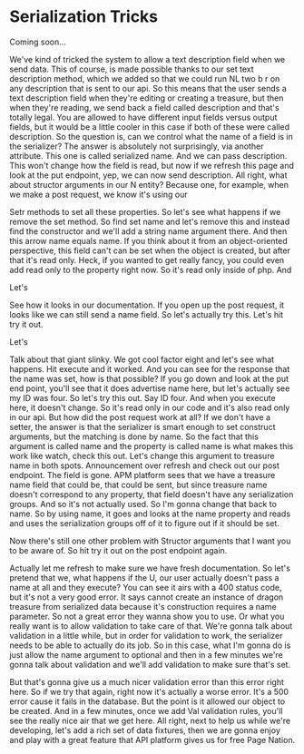 # Serialization Tricks

Coming soon...

We've kind of tricked the system to allow a text description field when we send data.
This of course, is made possible thanks to our set text description method, which we
added so that we could run NL two b r on any description that is sent to our api. So
this means that the user sends a text description field when they're editing or
creating a treasure, but then when they're reading, we send back a field called
description and that's totally legal. You are allowed to have different input fields
versus output fields, but it would be a little cooler in this case if both of these
were called description. So the question is, can we control what the name of a field
is in the serializer? The answer is absolutely not surprisingly, via another
attribute. This one is called serialized name. And we can pass description. This
won't change how the field is read, but now if we refresh this page and look at the
put endpoint, yep, we can now send description. All right, what about structor
arguments in our N entity? Because one, for example, when we make a post request, we
know it's using our

Setr methods to set all these properties. So let's see what happens if we remove the
set method. So find set name and let's remove this and instead find the constructor
and we'll add a string name argument there. And then this arrow name equals name. If
you think about it from an object-oriented perspective, this field can't can be set
when the object is created, but after that it's read only. Heck, if you wanted to get
really fancy, you could even add read only to the property right now. So it's read
only inside of php. And

Let's

See how it looks in our documentation. If you open up the post request, it looks like
we can still send a name field. So let's actually try this. Let's hit try it out.

Let's

Talk about that giant slinky. We got cool factor eight and let's see what happens.
Hit execute and it worked. And you can see for the response that the name was set,
how is that possible? If you go down and look at the put end point, you'll see that
it does advertise name here, but let's actually see my ID was four. So let's try this
out. Say ID four. And when you execute here, it doesn't change. So it's read only in
our code and it's also read only in our api. But how did the post request work at
all? If we don't have a setter, the answer is that the serializer is smart enough to
set construct arguments, but the matching is done by name. So the fact that this
argument is called name and the property is called name is what makes this work like
watch, check this out. Let's change this argument to treasure name in both spots.
Announcement over refresh and check out our post endpoint. The field is gone. APM
platform sees that we have a treasure name field that could be, that could be sent,
but since treasure name doesn't correspond to any property, that field doesn't have
any serialization groups. And so it's not actually used. So I'm gonna change that
back to name. So by using name, it goes and looks at the name property and reads and
uses the serialization groups off of it to figure out if it should be set.

Now there's still one other problem with Structor arguments that I want you to be
aware of. So hit try it out on the post endpoint again.

Actually let me refresh to make sure we have fresh documentation. So let's pretend
that we, what happens if the U, our user actually doesn't pass a name at all and they
execute? You can see it airs with a 400 status code, but it's not a very good error.
It says cannot create an instance of dragon treasure from serialized data because
it's construction requires a name parameter. So not a great error they wanna show you
to use. Or what you really want is to allow validation to take care of that. We're
gonna talk about validation in a little while, but in order for validation to work,
the serializer needs to be able to actually do its job. So in this case, what I'm
gonna do is just allow the name argument to optional and then in a few minutes we're
gonna talk about validation and we'll add validation to make sure that's set.

But that's gonna give us a much nicer validation error than this error right here. So
if we try that again, right now it's actually a worse error. It's a 500 error cause
it fails in the database. But the point is it allowed our object to be created. And
in a few minutes, once we add Val validation rules, you'll see the really nice air
that we get here. All right, next to help us while we're developing, let's add a rich
set of data fixtures, then we are gonna enjoy and play with a great feature that API
platform gives us for free Page Nation.

